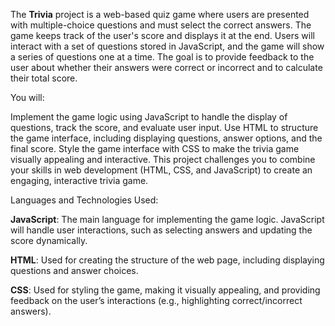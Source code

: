 The **Trivia** project is a web-based quiz game where users are presented with multiple-choice questions and must select the correct answers. The game keeps track of the user's score and displays it at the end. Users will interact with a set of questions stored in JavaScript, and the game will show a series of questions one at a time. The goal is to provide feedback to the user about whether their answers were correct or incorrect and to calculate their total score.

You will:

Implement the game logic using JavaScript to handle the display of questions, track the score, and evaluate user input.
Use HTML to structure the game interface, including displaying questions, answer options, and the final score.
Style the game interface with CSS to make the trivia game visually appealing and interactive.
This project challenges you to combine your skills in web development (HTML, CSS, and JavaScript) to create an engaging, interactive trivia game.

Languages and Technologies Used:

**JavaScript**: The main language for implementing the game logic. JavaScript will handle user interactions, such as selecting answers and updating the score dynamically.

**HTML**: Used for creating the structure of the web page, including displaying questions and answer choices.

**CSS**: Used for styling the game, making it visually appealing, and providing feedback on the user’s interactions (e.g., highlighting correct/incorrect answers).
